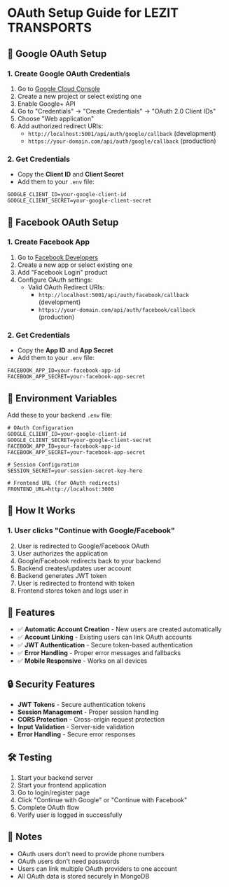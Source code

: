 # OAuth Setup Guide for LEZIT TRANSPORTS

## 🔐 **Google OAuth Setup**

### 1. Create Google OAuth Credentials
1. Go to [Google Cloud Console](https://console.cloud.google.com/)
2. Create a new project or select existing one
3. Enable Google+ API
4. Go to "Credentials" → "Create Credentials" → "OAuth 2.0 Client IDs"
5. Choose "Web application"
6. Add authorized redirect URIs:
   - `http://localhost:5001/api/auth/google/callback` (development)
   - `https://your-domain.com/api/auth/google/callback` (production)

### 2. Get Credentials
- Copy the **Client ID** and **Client Secret**
- Add them to your `.env` file:
```
GOOGLE_CLIENT_ID=your-google-client-id
GOOGLE_CLIENT_SECRET=your-google-client-secret
```

## 📘 **Facebook OAuth Setup**

### 1. Create Facebook App
1. Go to [Facebook Developers](https://developers.facebook.com/)
2. Create a new app or select existing one
3. Add "Facebook Login" product
4. Configure OAuth settings:
   - Valid OAuth Redirect URIs:
     - `http://localhost:5001/api/auth/facebook/callback` (development)
     - `https://your-domain.com/api/auth/facebook/callback` (production)

### 2. Get Credentials
- Copy the **App ID** and **App Secret**
- Add them to your `.env` file:
```
FACEBOOK_APP_ID=your-facebook-app-id
FACEBOOK_APP_SECRET=your-facebook-app-secret
```

## 🔧 **Environment Variables**

Add these to your backend `.env` file:

```env
# OAuth Configuration
GOOGLE_CLIENT_ID=your-google-client-id
GOOGLE_CLIENT_SECRET=your-google-client-secret
FACEBOOK_APP_ID=your-facebook-app-id
FACEBOOK_APP_SECRET=your-facebook-app-secret

# Session Configuration
SESSION_SECRET=your-session-secret-key-here

# Frontend URL (for OAuth redirects)
FRONTEND_URL=http://localhost:3000
```

## 🚀 **How It Works**

### 1. User clicks "Continue with Google/Facebook"
2. User is redirected to Google/Facebook OAuth
3. User authorizes the application
4. Google/Facebook redirects back to your backend
5. Backend creates/updates user account
6. Backend generates JWT token
7. User is redirected to frontend with token
8. Frontend stores token and logs user in

## 📱 **Features**

- ✅ **Automatic Account Creation** - New users are created automatically
- ✅ **Account Linking** - Existing users can link OAuth accounts
- ✅ **JWT Authentication** - Secure token-based authentication
- ✅ **Error Handling** - Proper error messages and fallbacks
- ✅ **Mobile Responsive** - Works on all devices

## 🔒 **Security Features**

- **JWT Tokens** - Secure authentication tokens
- **Session Management** - Proper session handling
- **CORS Protection** - Cross-origin request protection
- **Input Validation** - Server-side validation
- **Error Handling** - Secure error responses

## 🛠 **Testing**

1. Start your backend server
2. Start your frontend application
3. Go to login/register page
4. Click "Continue with Google" or "Continue with Facebook"
5. Complete OAuth flow
6. Verify user is logged in successfully

## 📝 **Notes**

- OAuth users don't need to provide phone numbers
- OAuth users don't need passwords
- Users can link multiple OAuth providers to one account
- All OAuth data is stored securely in MongoDB 